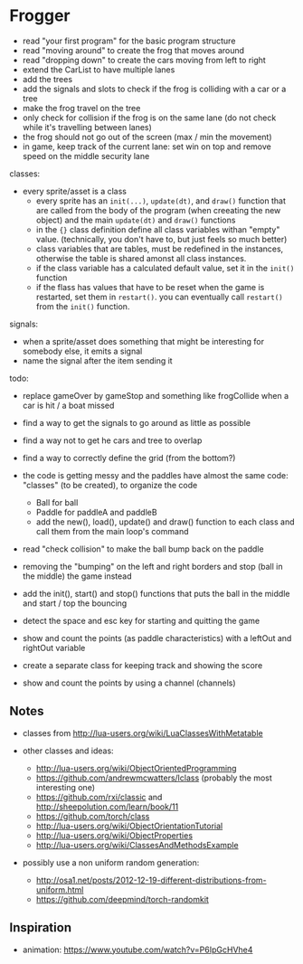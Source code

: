 # Frogger

- read "your first program" for the basic program structure
- read "moving around" to create the frog that moves around
- read "dropping down" to create the cars moving from left to right
- extend the CarList to have multiple lanes
- add the trees
- add the signals and slots to check if the frog is colliding with a car or a tree
- make the frog travel on the tree
- only check for collision if the frog is on the same lane (do not check while it's travelling between lanes)
- the frog should not go out of the screen (max / min the movement)
- in game, keep track of the current lane: set win on top and remove speed on the middle security lane

classes:

- every sprite/asset is a class
  - every sprite has an `init(...)`, `update(dt)`, and `draw()` function that are called from the body of the program (when creeating the new object) and the main `update(dt)` and `draw()` functions
  - in the `{}` class definition define all class variables withan "empty" value. (technically, you don't have to, but just feels so much better)
  - class variables that are tables, must be redefined in the instances, otherwise the table is shared amonst all class instances.
  - if the class variable has a calculated default value, set it in the `init()` function
  - if the flass has values that have to be reset when the game is restarted, set them in `restart()`. you can eventually call `restart()` from the `init()` function.

signals:

- when a sprite/asset does something that might be interesting for somebody else, it emits a signal
- name the signal after the item sending it

todo:
- replace gameOver by gameStop and something  like frogCollide when a car is hit / a boat missed
- find a way to get the signals to go around as little as possible
- find a way not to get he cars and tree to overlap
- find a way to correctly define the grid (from the bottom?)


- the code is getting messy and the paddles have almost the same code: "classes" (to be created), to organize the code
  - Ball for ball
  - Paddle for paddleA and paddleB
  - add the new(), load(), update() and draw() function to each class and call them from the main loop's command
- read "check collision" to make the ball bump back on the paddle
- removing the "bumping" on the left and right borders and stop (ball in the middle) the game instead
- add the init(), start() and stop() functions that puts the ball in the middle and start / top the bouncing
- detect the space and esc key for starting and quitting the game
- show and count the points (as paddle characteristics) with a leftOut and rightOut variable 
- create a separate class for keeping track and showing the score
- show and count the points by using a channel (channels)

## Notes

- classes from http://lua-users.org/wiki/LuaClassesWithMetatable
- other classes and ideas:
  - http://lua-users.org/wiki/ObjectOrientedProgramming
  - https://github.com/andrewmcwatters/lclass (probably the most interesting one)
  - https://github.com/rxi/classic and http://sheepolution.com/learn/book/11
  - https://github.com/torch/class
  - http://lua-users.org/wiki/ObjectOrientationTutorial
  - http://lua-users.org/wiki/ObjectProperties
  - http://lua-users.org/wiki/ClassesAndMethodsExample

- possibly use a non uniform random generation:
  - http://osa1.net/posts/2012-12-19-different-distributions-from-uniform.html
  - https://github.com/deepmind/torch-randomkit

## Inspiration

- animation: https://www.youtube.com/watch?v=P6IpGcHVhe4
